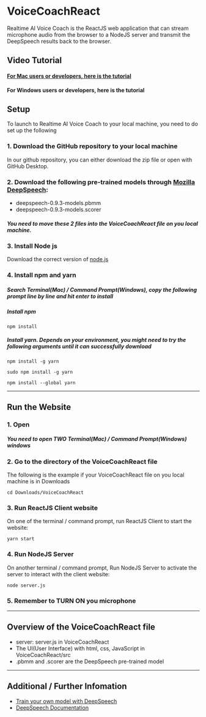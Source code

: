 # VoiceCoachReact
Realtime AI Voice Coach is the ReactJS web application that can stream microphone audio from the browser
to a NodeJS server and transmit the DeepSpeech results back to the browser.  
## Video Tutorial
#### [For Mac users or developers, here is the tutorial](https://youtu.be/3v-AcyKFpV4)  
#### For Windows users or developers, here is the tutorial


## Setup  
To launch to Realtime AI Voice Coach to your local machine, you need to do set up the following
### 1. Download the GitHub repository to your local machine
In our github repository, you can either download the zip file or open with GitHub Desktop.

### 2. Download the following pre-trained models through [Mozilla DeepSpeech](https://github.com/mozilla/DeepSpeech/releases/tag/v0.9.3):
* deepspeech-0.9.3-models.pbmm
* deepspeech-0.9.3-models.scorer
##### You need to move these 2 files into the VoiceCoachReact file on you local machine.

### 3. Install Node js
Download the correct version of [node.js](https://nodejs.org/en/download/)

### 4. Install npm and yarn
##### Search Terminal(Mac) / Command Prompt(Windows), copy the following prompt line by line and hit enter to install
##### Install npm

```
npm install
```

##### Install yarn. Depends on your environment, you might need to try the following arguments until it can successfully download
```
npm install -g yarn
```

```
sudo npm install -g yarn
```

```
npm install --global yarn
```
---
## Run the Website
### 1. Open 
##### You need to open TWO Terminal(Mac) / Command Prompt(Windows) windows

### 2. Go to the directory of the VoiceCoachReact file
The following is the example if your VoiceCoachReact file on you local machine is in Downloads
```
cd Downloads/VoiceCoachReact
```

### 3. Run ReactJS Client website
On one of the terminal / command prompt, run ReactJS Client to start the website:
```
yarn start
```

### 4. Run NodeJS Server
On another terminal / command prompt, Run NodeJS Server to activate the server to interact with the client website:

```
node server.js
```

### 5. Remember to TURN ON you microphone

---
## Overview of the VoiceCoachReact file
* server: server.js in VoiceCoachReact
* The UI(User Interface) with html, css, JavaScript in VoiceCoachReact/src
* .pbmm and .scorer are the DeepSpeech pre-trained model
---
## Additional / Further Infomation
* [Train your own model with DeepSpeech](https://deepspeech.readthedocs.io/en/v0.9.3/TRAINING.html)
* [DeepSpeech Documentation](https://deepspeech.readthedocs.io/en/v0.9.3/?badge=latest)

